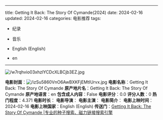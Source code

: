 
---
title: Getting It Back: The Story Of Cymande(2024)
date: 2024-02-16
updated: 2024-02-16
categories: 电影推荐
tags:

- 纪录
- 音乐

- English (English)
- en
---

<img src="https://image.tmdb.org/t/p/original/w7rqhvio03xhzlYCDcXLBCjb3EZ.jpg" alt="/w7rqhvio03xhzlYCDcXLBCjb3EZ.jpg" title="/w7rqhvio03xhzlYCDcXLBCjb3EZ.jpg">

**电影封面**：<img src="https://image.tmdb.org/t/p/w200/izSu5860VnO6AwBXKFjEMtIUrvx.jpg" alt="/izSu5860VnO6AwBXKFjEMtIUrvx.jpg" title="/izSu5860VnO6AwBXKFjEMtIUrvx.jpg">
**电影名称**：Getting It Back: The Story Of Cymande
**原产地片名**：Getting It Back: The Story Of Cymande
**原产地语言**：en
**包含成人内容**：False
**电影评分**：0.0
**评分人数**：0
**热门程度**：4.371
**电影时长**：
**电影导演**：
**电影主演**：
**电影简介**：
**电影上映时间**：2024-02-16
**电影上映国家**：English (English)
**传送门**：[Getting It Back: The Story Of Cymande |专业的种子搜索、磁力链接搜索引擎](https://movie.amd794.com:2083/?search=Getting%20It%20Back%3A%20The%20Story%20Of%20Cymande&ordering=&mode=match_phrase&page_size=10&page=1)

